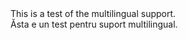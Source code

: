 <div class="en">
This is a test of the multilingual support.
</div>

<div class="ro">
Ăsta e un test pentru suport multilingual.
</div>
